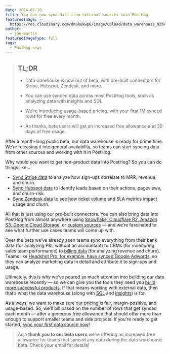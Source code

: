 ```yaml
---
date: 2024-07-10
title: You can now sync data from external sources into PostHog
featuredImage: >-
  https://res.cloudinary.com/dmukukwp6/image/upload/data_warehouse_92b43aa9de.jpg
author:
  - joe-martin
featuredImageType: full
tags:
  - PostHog news
---
```


> ## TL;DR
>
> - Data warehouse is now out of beta, with pre-built connectors for Stripe, Hubspot, Zendesk, and more.
>
> - You can use synced data across most PostHog tools, such as analyzing data with insights and SQL.
>
> - We're introducing usage-based pricing, with your first 1M synced rows for free every month.
>
> - As thanks, beta users will get an increased free allowance and 30 days of free usage.

After a month-long public beta, our data warehouse is ready for prime time. We’re releasing it into general availability, so teams can start syncing data from other sources and working with it in PostHog. 

Why would you want to get non-product data into PostHog? So you can do things like...

- [Sync Stripe data](/tutorials/stripe-reports) to analyze how sign-ups correlate to MRR, revenue, and churn.
- [Sync Hubspot data](/tutorials/hubspot-reports) to identify leads based on their actions, pageviews, and churn-risk.
- [Sync Zendesk data](/tutorials/zendesk-reports) to see how ticket volume and SLA metrics impact usage and churn.

All that is just using our pre-built connectors. You can also bring data into PostHog from almost anywhere using [Snowflake, Cloudflare R2, Amazon S3, Google Cloud Storage](/docs/data-warehouse/setup), or [custom sources](/docs/data-warehouse/setup#linking-a-custom-source) — and we’re fascinated to see what further use cases teams will come up with. 

Over the beta we’ve already seen teams sync everything from their bank data (for analyzing P&L without an accountant) to CRMs (for monitoring sales team performance) to [billing data](/blog/data-warehouse-at-posthog) (for analyzing revenue and churn). Teams like [Headshot Pro, for example, have synced Google Adwords](/customers/headshot-pro), so they can analyze marketing data in detail and attribute it to sign-ups and usage.

Ultimately, this is why we’ve poured so much attention into building our data warehouse recently — so we can give you the tools they need you [build more successful products](/handbook/why-does-posthog-exist). If that means working with external data, then that’s what the data warehouse (along with [SQL](/docs/sql) and [insights](/product-analytics)) is for. 

As always, we want to make sure [our pricing](/pricing) is fair, margin-positive, and usage-based. So, we'll bill based on the number of rows that get synced each month — after a generous free allowance that should offer more than enough to support smaller teams and side projects. If you're ready to get started, [sync your first data source now](https://us.posthog.com/pipeline/sources)!

> As a **thank you to our beta users** we’re offering an increased free allowance for teams that synced any data during the data warehouse beta. Check your email for details!
